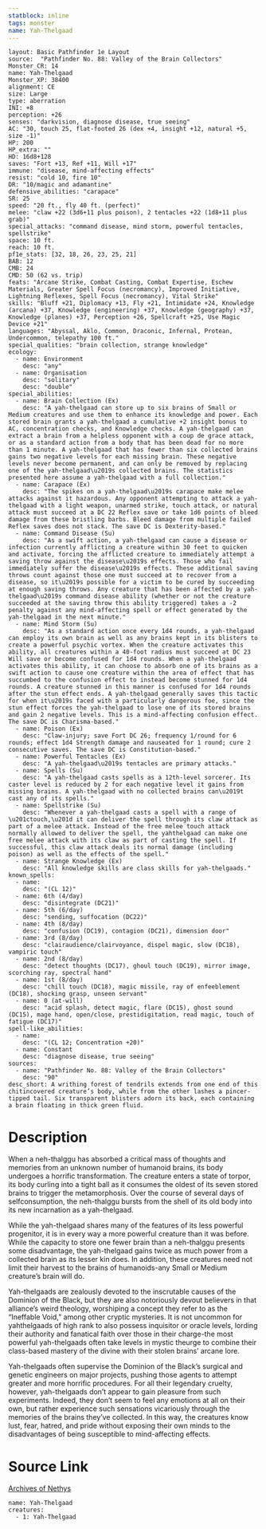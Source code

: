 ```yaml
---
statblock: inline
tags: monster
name: Yah-Thelgaad
---
```

```statblock
layout: Basic Pathfinder 1e Layout
source:  "Pathfinder No. 88: Valley of the Brain Collectors"
Monster_CR: 14
name: Yah-Thelgaad
Monster_XP: 38400
alignment: CE
size: Large
type: aberration
INI: +8
perception: +26
senses: "darkvision, diagnose disease, true seeing"
AC: "30, touch 25, flat-footed 26 (dex +4, insight +12, natural +5, size -1)"
HP: 200
HP_extra: ""
HD: 16d8+128
saves: "Fort +13, Ref +11, Will +17"
immune: "disease, mind-affecting effects"
resist: "cold 10, fire 10"
DR: "10/magic and adamantine"
defensive_abilities: "carapace"
SR: 25
speed: "20 ft., fly 40 ft. (perfect)"
melee: "claw +22 (3d6+11 plus poison), 2 tentacles +22 (1d8+11 plus grab)"
special_attacks: "command disease, mind storm, powerful tentacles, spellstrike"
space: 10 ft.
reach: 10 ft.
pf1e_stats: [32, 18, 26, 23, 25, 21]
BAB: 12
CMB: 24
CMD: 50 (62 vs. trip)
feats: "Arcane Strike, Combat Casting, Combat Expertise, Eschew Materials, Greater Spell Focus (necromancy), Improved Initiative, Lightning Reflexes, Spell Focus (necromancy), Vital Strike"
skills: "Bluff +21, Diplomacy +13, Fly +21, Intimidate +24, Knowledge (arcana) +37, Knowledge (engineering) +37, Knowledge (geography) +37, Knowledge (planes) +37, Perception +26, Spellcraft +25, Use Magic Device +21"
languages: "Abyssal, Aklo, Common, Draconic, Infernal, Protean, Undercommon, telepathy 100 ft."
special_qualities: "brain collection, strange knowledge"
ecology:
  - name: Environment
    desc: "any"
  - name: Organisation
    desc: "solitary"
    desc: "double"
special_abilities:
  - name: Brain Collection (Ex)
    desc: "A yah-thelgaad can store up to six brains of Small or Medium creatures and use them to enhance its knowledge and power. Each stored brain grants a yah-thelgaad a cumulative +2 insight bonus to AC, concentration checks, and Knowledge checks. A yah-thelgaad can extract a brain from a helpless opponent with a coup de grace attack, or as a standard action from a body that has been dead for no more than 1 minute. A yah-thelgaad that has fewer than six collected brains gains two negative levels for each missing brain. These negative levels never become permanent, and can only be removed by replacing one of the yah-thelgaad\u2019s collected brains. The statistics presented here assume a yah-thelgaad with a full collection."
  - name: Carapace (Ex)
    desc: "The spikes on a yah-thelgaad\u2019s carapace make melee attacks against it hazardous. Any opponent attempting to attack a yah-thelgaad with a light weapon, unarmed strike, touch attack, or natural attack must succeed at a DC 22 Reflex save or take 1d6 points of bleed damage from these bristling barbs. Bleed damage from multiple failed Reflex saves does not stack. The save DC is Dexterity-based."
  - name: Command Disease (Su)
    desc: "As a swift action, a yah-thelgaad can cause a disease or infection currently afflicting a creature within 30 feet to quicken and activate, forcing the afflicted creature to immediately attempt a saving throw against the disease\u2019s effects. Those who fail immediately suffer the disease\u2019s effects. These additional saving throws count against those one must succeed at to recover from a disease, so it\u2019s possible for a victim to be cured by succeeding at enough saving throws. Any creature that has been affected by a yah-thelgaad\u2019s command disease ability (whether or not the creature succeeded at the saving throw this ability triggered) takes a -2 penalty against any mind-affecting spell or effect generated by the yah-thelgaad in the next minute."
  - name: Mind Storm (Su)
    desc: "As a standard action once every 1d4 rounds, a yah-thelgaad can employ its own brain as well as any brains kept in its blisters to create a powerful psychic vortex. When the creature activates this ability, all creatures within a 40-foot radius must succeed at DC 23 Will save or become confused for 1d4 rounds. When a yah-thelgaad activates this ability, it can choose to absorb one of its brains as a swift action to cause one creature within the area of effect that has succumbed to the confusion effect to instead become stunned for 1d4 rounds. A creature stunned in this manner is confused for 1d4 rounds after the stun effect ends. A yah-thelgaad generally saves this tactic for when it\u2019s faced with a particularly dangerous foe, since the stun effect forces the yah-thelgaad to lose one of its stored brains and gain 2 negative levels. This is a mind-affecting confusion effect. The save DC is Charisma-based."
  - name: Poison (Ex)
    desc: "Claw-injury; save Fort DC 26; frequency 1/round for 6 rounds; effect 1d4 Strength damage and nauseated for 1 round; cure 2 consecutive saves. The save DC is Constitution-based."
  - name: Powerful Tentacles (Ex)
    desc: "A yah-thelgaad\u2019s tentacles are primary attacks."
  - name: Spells (Su)
    desc: "A yah-thelgaad casts spells as a 12th-level sorcerer. Its caster level is reduced by 2 for each negative level it gains from missing brains. A yah-thelgaad with no collected brains can\u2019t cast any of its spells."
  - name: Spellstrike (Su)
    desc: "Whenever a yah-thelgaad casts a spell with a range of \u201ctouch,\u201d it can deliver the spell through its claw attack as part of a melee attack. Instead of the free melee touch attack normally allowed to deliver the spell, the yahthelgaad can make one free melee attack with its claw as part of casting the spell. If successful, this claw attack deals its normal damage (including poison) as well as the effects of the spell."
  - name: Strange Knowledge (Ex)
    desc: "All knowledge skills are class skills for yah-thelgaads."
known_spells:
  - name:
    desc: "(CL 12)"
  - name: 6th (4/day)
    desc: "disintegrate (DC21)"
  - name: 5th (6/day)
    desc: "sending, suffocation (DC22)"
  - name: 4th (8/day)
    desc: "confusion (DC19), contagion (DC21), dimension door"
  - name: 3rd (8/day)
    desc: "clairaudience/clairvoyance, dispel magic, slow (DC18), vampiric touch"
  - name: 2nd (8/day)
    desc: "detect thoughts (DC17), ghoul touch (DC19), mirror image, scorching ray, spectral hand"
  - name: 1st (8/day)
    desc: "chill touch (DC18), magic missile, ray of enfeeblement (DC18), shocking grasp, unseen servant"
  - name: 0 (at-will)
    desc: "acid splash, detect magic, flare (DC15), ghost sound (DC15), mage hand, open/close, prestidigitation, read magic, touch of fatigue (DC17)"
spell-like_abilities:
  - name:
    desc: "(CL 12; Concentration +20)"
  - name: Constant
    desc: "diagnose disease, true seeing"
sources:
  - name: "Pathfinder No. 88: Valley of the Brain Collectors"
    desc: "90"
desc_short: A writhing forest of tendrils extends from one end of this chitincovered creature’s body, while from the other lashes a pincer-tipped tail. Six transparent blisters adorn its back, each containing a brain floating in thick green fluid.
```
# Description
When a neh-thalggu has absorbed a critical mass of thoughts and memories from an unknown number of humanoid brains, its body undergoes a horrific transformation. The creature enters a state of torpor, its body curling into a tight ball as it consumes the oldest of its seven stored brains to trigger the metamorphosis. Over the course of several days of selfconsumption, the neh-thalggu bursts from the shell of its old body into its new incarnation as a yah-thelgaad.

While the yah-thelgaad shares many of the features of its less powerful progenitor, it is in every way a more powerful creature than it was before. While the capacity to store one fewer brain than a neh-thalggu presents some disadvantage, the yah-thelgaad gains twice as much power from a collected brain as its lesser kin does. In addition, these creatures need not limit their harvest to the brains of humanoids-any Small or Medium creature’s brain will do.

Yah-thelgaads are zealously devoted to the inscrutable causes of the Dominion of the Black, but they are also notoriously devout believers in that alliance’s weird theology, worshiping a concept they refer to as the “Ineffable Void,” among other cryptic mysteries. It is not uncommon for yahthelgaads of high rank to also possess inquisitor or oracle levels, lording their authority and fanatical faith over those in their charge-the most powerful yah-thelgaads often take levels in mystic theurge to combine their class-based mastery of the divine with their stolen brains’ arcane lore.

Yah-thelgaads often supervise the Dominion of the Black’s surgical and genetic engineers on major projects, pushing those agents to attempt greater and more horrific procedures. For all their legendary cruelty, however, yah-thelgaads don’t appear to gain pleasure from such experiments. Indeed, they don’t seem to feel any emotions at all on their own, but rather experience such sensations vicariously through the memories of the brains they’ve collected. In this way, the creatures know lust, fear, hatred, and pride without exposing their own minds to the disadvantages of being susceptible to mind-affecting effects.
# Source Link
[Archives of Nethys](https://aonprd.com/MonsterDisplay.aspx?ItemName=Yah-Thelgaad)
```encounter-table
name: Yah-Thelgaad
creatures:
  - 1: Yah-Thelgaad
```
